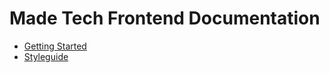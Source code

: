 # Made Tech Frontend Documentation

 - [Getting Started](getting-started)
 - [Styleguide](styleguide)
